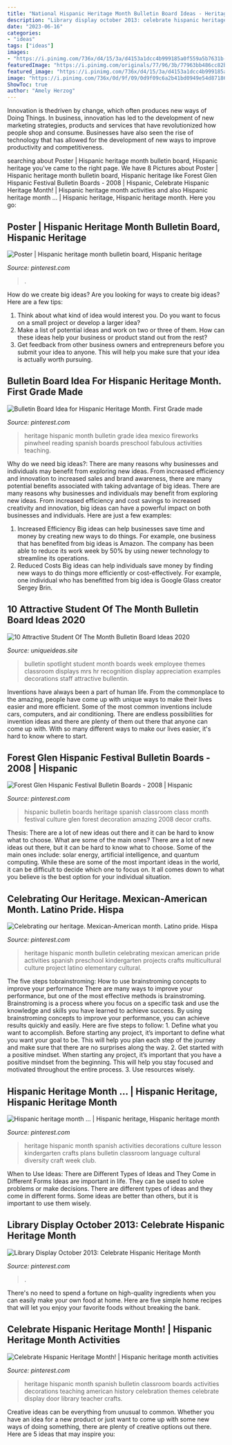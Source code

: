 ```yaml
---
title: "National Hispanic Heritage Month Bulletin Board Ideas - Heritage Hispanic Month Spanish Bulletin Classroom Boards Activities Decorations Teaching American History Celebration Themes Celebrate Display Door Library Teacher Crafts"
description: "Library display october 2013: celebrate hispanic heritage month"
date: "2023-06-16"
categories:
- "ideas"
tags: ["ideas"]
images:
- "https://i.pinimg.com/736x/d4/15/3a/d4153a1dcc4b999185a0f559a5b7631b--hispanic-heritage.jpg"
featuredImage: "https://i.pinimg.com/originals/77/96/3b/77963bb486cc82b5c854060529d25a4c.jpg"
featured_image: "https://i.pinimg.com/736x/d4/15/3a/d4153a1dcc4b999185a0f559a5b7631b--hispanic-heritage.jpg"
image: "https://i.pinimg.com/736x/0d/9f/09/0d9f09c6a2b41bd0949e54d871866d66--hispanic-heritage-spanish-classroom.jpg"
ShowToc: true
author: "Amely Herzog"
---
```



Innovation is thedriven by change, which often produces new ways of Doing Things. In business, innovation has led to the development of new marketing strategies, products and services that have revolutionized how people shop and consume. Businesses have also seen the rise of technology that has allowed for the development of new ways to improve productivity and competitiveness.

	

		
searching about Poster | Hispanic heritage month bulletin board, Hispanic heritage you've came to the right page. We have 8 Pictures about Poster | Hispanic heritage month bulletin board, Hispanic heritage like Forest Glen Hispanic Festival Bulletin Boards - 2008 | Hispanic, Celebrate Hispanic Heritage Month! | Hispanic heritage month activities and also Hispanic heritage month … | Hispanic heritage, Hispanic heritage month. Here you go:
		
    
## Poster | Hispanic Heritage Month Bulletin Board, Hispanic Heritage

<img loading=lazy src="https://i.pinimg.com/736x/d4/15/3a/d4153a1dcc4b999185a0f559a5b7631b--hispanic-heritage.jpg" onerror="this.onerror=null;this.src='https://tse1.mm.bing.net/th?id=OIP.k6c9bgZ5ZC-j0QWpfGsj1AHaJQ&amp;pid=15.1';" alt="Poster | Hispanic heritage month bulletin board, Hispanic heritage">

_Source: pinterest.com_

>. 

	

How do we create big ideas?
Are you looking for ways to create big ideas? Here are a few tips:
1. Think about what kind of idea would interest you. Do you want to focus on a small project or develop a larger idea?
2. Make a list of potential ideas and work on two or three of them. How can these ideas help your business or product stand out from the rest?
3. Get feedback from other business owners and entrepreneurs before you submit your idea to anyone. This will help you make sure that your idea is actually worth pursuing.

    
## Bulletin Board Idea For Hispanic Heritage Month. First Grade Made

<img loading=lazy src="https://i.pinimg.com/originals/be/d0/cf/bed0cf1374aa093ac2f297434e2d9c1c.jpg" onerror="this.onerror=null;this.src='https://tse4.mm.bing.net/th?id=OIP.3sG83SuW_8qTIcHB-FeuRgHaFj&amp;pid=15.1';" alt="Bulletin Board Idea for Hispanic Heritage Month. First Grade made">

_Source: pinterest.com_

>heritage hispanic month bulletin grade idea mexico fireworks pinwheel reading spanish boards preschool fabulous activities teaching. 

	

Why do we need big ideas?: There are many reasons why businesses and individuals may benefit from exploring new ideas. From increased efficiency and innovation to increased sales and brand awareness, there are many potential benefits associated with taking advantage of big ideas.
There are many reasons why businesses and individuals may benefit from exploring new ideas. From increased efficiency and cost savings to increased creativity and innovation, big ideas can have a powerful impact on both businesses and individuals. Here are just a few examples:
1. Increased Efficiency
Big ideas can help businesses save time and money by creating new ways to do things. For example, one business that has benefited from big ideas is Amazon. The company has been able to reduce its work week by 50% by using newer technology to streamline its operations.
2. Reduced Costs
Big ideas can help individuals save money by finding new ways to do things more efficiently or cost-effectively. For example, one individual who has benefitted from big idea is Google Glass creator Sergey Brin.

    
## 10 Attractive Student Of The Month Bulletin Board Ideas 2020

<img loading=lazy src="https://www.uniqueideas.site/wp-content/uploads/mrs-qs-music-blog-look-whos-in-the-spotlight-music-education.jpg" onerror="this.onerror=null;this.src='https://tse4.mm.bing.net/th?id=OIP.b0yYY7Cydg2-3Ohh9Ap9cwHaJ4&amp;pid=15.1';" alt="10 Attractive Student Of The Month Bulletin Board Ideas 2020">

_Source: uniqueideas.site_

>bulletin spotlight student month boards week employee themes classroom displays mrs hr recognition display appreciation examples decorations staff attractive bullentin. 

	

Inventions have always been a part of human life. From the commonplace to the amazing, people have come up with unique ways to make their lives easier and more efficient. Some of the most common inventions include cars, computers, and air conditioning. There are endless possibilities for invention ideas and there are plenty of them out there that anyone can come up with. With so many different ways to make our lives easier, it's hard to know where to start.

    
## Forest Glen Hispanic Festival Bulletin Boards - 2008 | Hispanic

<img loading=lazy src="https://i.pinimg.com/736x/0d/9f/09/0d9f09c6a2b41bd0949e54d871866d66--hispanic-heritage-spanish-classroom.jpg" onerror="this.onerror=null;this.src='https://tse1.mm.bing.net/th?id=OIP.UixTN2TInbdbVpv1bx8i0QHaLG&amp;pid=15.1';" alt="Forest Glen Hispanic Festival Bulletin Boards - 2008 | Hispanic">

_Source: pinterest.com_

>hispanic bulletin boards heritage spanish classroom class month festival culture glen forest decoration amazing 2008 decor crafts. 

	

Thesis: There are a lot of new ideas out there and it can be hard to know what to choose. What are some of the main ones?
There are a lot of new ideas out there, but it can be hard to know what to choose. Some of the main ones include: solar energy, artificial intelligence, and quantum computing. While these are some of the most important ideas in the world, it can be difficult to decide which one to focus on. It all comes down to what you believe is the best option for your individual situation.

    
## Celebrating Our Heritage. Mexican-American Month. Latino Pride. Hispa

<img loading=lazy src="https://i.pinimg.com/originals/77/96/3b/77963bb486cc82b5c854060529d25a4c.jpg" onerror="this.onerror=null;this.src='https://tse4.mm.bing.net/th?id=OIP.qkGTgPl1JnpwpZUIIyQ7NQHaFj&amp;pid=15.1';" alt="Celebrating our heritage. Mexican-American month. Latino pride. Hispa">

_Source: pinterest.com_

>heritage hispanic month bulletin celebrating mexican american pride activities spanish preschool kindergarten projects crafts multicultural culture project latino elementary cultural. 

	

The five steps tobrainstroming: How to use brainstroming concepts to improve your performance
There are many ways to improve your performance, but one of the most effective methods is brainstroming. Brainstroming is a process where you focus on a specific task and use the knowledge and skills you have learned to achieve success. By using brainstroming concepts to improve your performance, you can achieve results quickly and easily. Here are five steps to follow: 1. Define what you want to accomplish. Before starting any project, it’s important to define what you want your goal to be. This will help you plan each step of the journey and make sure that there are no surprises along the way. 2. Get started with a positive mindset. When starting any project, it’s important that you have a positive mindset from the beginning. This will help you stay focused and motivated throughout the entire process. 3. Use resources wisely.

    
## Hispanic Heritage Month … | Hispanic Heritage, Hispanic Heritage Month

<img loading=lazy src="https://i.pinimg.com/originals/6e/2e/18/6e2e18b7c66a2043e10665b7d1a89e36.jpg" onerror="this.onerror=null;this.src='https://tse4.mm.bing.net/th?id=OIP.Q5mdFSrIvj5IdhDdRHIBAAHaFj&amp;pid=15.1';" alt="Hispanic heritage month … | Hispanic heritage, Hispanic heritage month">

_Source: pinterest.com_

>heritage hispanic month spanish activities decorations culture lesson kindergarten crafts plans bulletin classroom language cultural diversity craft week club. 

	

When to Use Ideas: There are Different Types of Ideas and They Come in Different Forms
Ideas are important in life. They can be used to solve problems or make decisions. There are different types of ideas and they come in different forms. Some ideas are better than others, but it is important to use them wisely.

    
## Library Display October 2013: Celebrate Hispanic Heritage Month

<img loading=lazy src="https://i.pinimg.com/736x/49/06/3f/49063f0b4f66967fda9f8b4c8f70a910--hispanic-heritage-month-library-displays.jpg" onerror="this.onerror=null;this.src='https://tse4.mm.bing.net/th?id=OIP._AVhE8reMDxdrTs69Fk7qQHaFj&amp;pid=15.1';" alt="Library Display October 2013: Celebrate Hispanic Heritage Month">

_Source: pinterest.com_

>. 

	

There's no need to spend a fortune on high-quality ingredients when you can easily make your own food at home. Here are five simple home recipes that will let you enjoy your favorite foods without breaking the bank.

    
## Celebrate Hispanic Heritage Month! | Hispanic Heritage Month Activities

<img loading=lazy src="https://i.pinimg.com/originals/e2/07/b2/e207b28f4876d64aa946bec3752d929b.jpg" onerror="this.onerror=null;this.src='https://tse2.mm.bing.net/th?id=OIP.LA0g7kUvUHioYpn8Q18r0QHaHa&amp;pid=15.1';" alt="Celebrate Hispanic Heritage Month! | Hispanic heritage month activities">

_Source: pinterest.com_

>heritage hispanic month spanish bulletin classroom boards activities decorations teaching american history celebration themes celebrate display door library teacher crafts. 

	

Creative ideas can be everything from unusual to common. Whether you have an idea for a new product or just want to come up with some new ways of doing something, there are plenty of creative options out there. Here are 5 ideas that may inspire you: 

